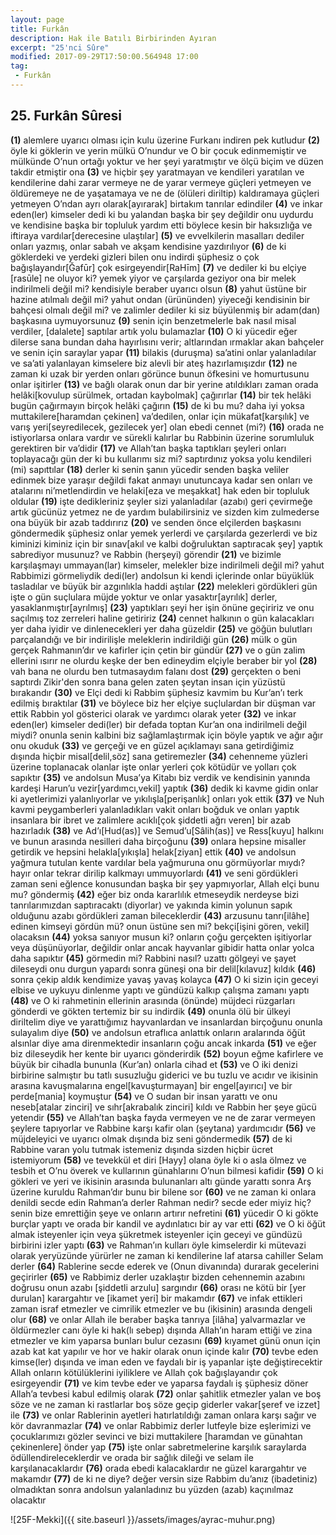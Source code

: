```yaml
---
layout: page
title: Furkân
description: Hak ile Batılı Birbirinden Ayıran
excerpt: "25'nci Sûre"
modified: 2017-09-29T17:50:00.564948 17:00
tag: 
 - Furkân
---
```


## 25. Furkân Sûresi

**(1)** alemlere uyarıcı olması için kulu üzerine Furkanı indiren pek kutludur
**(2)** öyle ki göklerin ve yerin mülkü O’nundur ve O bir çocuk edinmemiştir ve mülkünde O’nun ortağı yoktur ve her şeyi yaratmıştır ve ölçü biçim ve düzen takdir etmiştir ona 
**(3)** ve hiçbir şey yaratmayan ve kendileri yaratılan ve kendilerine dahi zarar vermeye ne de yarar vermeye güçleri yetmeyen ve öldüremeye ne de yaşatamaya ve ne de (ölüleri diriltip) kaldıramaya güçleri yetmeyen O’ndan ayrı olarak[ayırarak] birtakım tanrılar edindiler 
**(4)** ve inkar eden(ler) kimseler dedi ki bu yalandan başka bir şey değildir onu uydurdu ve kendisine başka bir topluluk yardım etti böylece kesin bir haksızlığa ve iftiraya vardılar[derecesine ulaştılar]
**(5)** ve evvelkilerin masalları dediler onları yazmış, onlar sabah ve akşam kendisine yazdırılıyor
**(6)** de ki göklerdeki ve yerdeki gizleri bilen onu indirdi şüphesiz o çok bağışlayandır[Ğafūr] çok esirgeyendir[RaHīm]
**(7)** ve dediler ki bu elçiye [rasūle] ne oluyor ki? yemek yiyor ve çarşılarda geziyor ona bir melek indirilmeli değil mi? kendisiyle beraber uyarıcı olsun
**(8)** yahut üstüne bir hazine atılmalı değil mi? yahut  ondan (ürününden) yiyeceği kendisinin bir bahçesi olmalı değil mi? ve zalimler dediler ki siz büyülenmiş bir adam(dan) başkasına uymuyorsunuz
**(9)** senin için benzetmelerle bak nasıl misal verdiler, [dalalete] saptılar artık yolu bulamazlar
**(10)** O ki yücedir eğer dilerse sana bundan daha hayırlısını verir; altlarından ırmaklar akan bahçeler ve senin için saraylar yapar 
**(11)** bilakis (duruşma) sa’atini onlar yalanladılar ve sa’ati yalanlayan kimselere biz alevli bir ateş hazırlamışızdır 
**(12)** ne zaman ki uzak bir yerden onları görünce bunun öfkesini ve homurtusunu onlar işitirler 
**(13)** ve bağlı olarak onun dar bir yerine atıldıkları zaman orada helâki[kovulup sürülmek, ortadan kaybolmak] çağırırlar
**(14)** bir tek helâki bugün çağırmayın birçok helâki çağırın
**(15)** de ki bu mu? daha iyi yoksa muttakilere[haramdan çekinen] va’dedilen, onlar için mükafat[karşılık] ve varış yeri[seyredilecek, gezilecek yer] olan ebedi cennet (mi?)
**(16)** orada ne istiyorlarsa onlara vardır ve sürekli kalırlar bu  Rabbinin üzerine sorumluluk gerektiren bir va’didir
**(17)** ve Allah’tan başka taptıkları şeyleri onları toplayacağı gün der ki bu kullarımı siz mi? saptırdınız yoksa yolu kendileri (mi) sapıttılar
**(18)** derler ki senin şanın yücedir senden başka veliler edinmek bize yaraşır değildi fakat anmayı unutuncaya kadar sen onları ve atalarını ni’metlendirdin ve helaki[eza ve meşakkat] hak eden bir topluluk oldular 
**(19)** işte dedikleriniz şeyler sizi yalanladılar (azabı) geri çevirmeğe artık gücünüz yetmez ne de yardım bulabilirsiniz ve sizden kim zulmederse ona büyük bir azab taddırırız 
**(20)** ve senden önce elçilerden başkasını göndermedik şüphesiz onlar yemek yerlerdi ve çarşılarda gezerlerdi ve biz kiminizi kiminiz için bir sınav[akıl ve kalbi doğruluktan saptıracak şey] yaptık sabrediyor musunuz? ve Rabbin (herşeyi) görendir
**(21)** ve bizimle karşılaşmayı ummayan(lar) kimseler, melekler bize indirilmeli değil mi? yahut Rabbimizi görmeliydik dedi(ler) andolsun ki kendi içlerinde onlar büyüklük tasladılar ve büyük bir azgınlıkla haddi aştılar 
**(22)** melekleri gördükleri gün işte o gün suçlulara müjde yoktur ve onlar yasaktır[ayrılık] derler, yasaklanmıştır[ayrılmış] 
**(23)** yaptıkları şeyi her işin önüne geçiririz ve onu saçılmış toz zerreleri haline getiririz 
**(24)** cennet halkının o gün kalacakları yer daha iyidir ve dinlenecekleri yer daha güzeldir 
**(25)** ve göğün bulutları parçalandığı ve bir indirilişle meleklerin indirildiği gün 
**(26)** mülk o gün gerçek Rahmanın’dır ve kafirler için çetin bir gündür
**(27)** ve o gün zalim ellerini ısırır ne olurdu keşke der ben edineydim elçiyle beraber bir yol
**(28)** vah bana ne olurdu ben tutmasaydım falanı dost
**(29)** gerçekten o beni saptırdı Zikir'den sonra bana gelen zaten şeytan insan için yüzüstü bırakandır
**(30)** ve Elçi dedi ki Rabbim şüphesiz kavmim bu Kur’an’ı terk edilmiş bıraktılar 
**(31)** ve böylece biz her elçiye suçlulardan bir düşman var ettik Rabbin yol gösterici olarak ve yardımcı olarak yeter
**(32)** ve inkar eden(ler) kimseler dedi(ler) bir defada toptan Kur’an ona indirilmeli değil miydi? onunla senin kalbini biz sağlamlaştırmak için böyle yaptık ve ağır ağır onu okuduk
**(33)** ve gerçeği ve en güzel açıklamayı sana getirdiğimiz dışında hiçbir misal[delil,söz] sana getiremezler
**(34)** cehenneme yüzleri üzerine toplanacak olanlar işte onlar yerleri çok kötüdür ve yolları çok sapıktır
**(35)** ve andolsun Musa’ya Kitabı biz verdik ve kendisinin yanında kardeşi Harun’u vezir[yardımcı,vekil] yaptık
**(36)** dedik ki kavme gidin onlar ki ayetlerimizi yalanlıyorlar ve yıkılışla[perişanlık] onları yok ettik
**(37)** ve Nuh kavmi peygamberleri yalanladıkları vakit onları boğduk ve onları yaptık insanlara bir ibret ve zalimlere acıklı[çok şiddetli ağrı veren] bir azab hazırladık
**(38)** ve Ad’ı[Hud(as)] ve Semud’u[Sâlih(as)] ve Ress[kuyu] halkını ve bunun arasında nesilleri daha birçoğunu
**(39)** onlara hepsine misaller getirdik ve hepsini helakla[yıkışla] helak[ziyan] ettik
**(40)** ve andolsun yağmura tutulan kente vardılar bela yağmuruna onu görmüyorlar mıydı? hayır onlar tekrar dirilip kalkmayı ummuyorlardı 
**(41)** ve seni gördükleri zaman seni eğlence konusundan başka bir şey yapmıyorlar, Allah elçi bunu mu? göndermiş 
**(42)** eğer biz onda kararlılık etmeseydik nerdeyse bizi tanrılarımızdan saptıracaktı (diyorlar) ve yakında kimin yolunun sapık olduğunu azabı gördükleri zaman bileceklerdir
**(43)** arzusunu tanrı[ilâhe] edinen kimseyi gördün mü? onun üstüne sen mi? bekçi[işini gören, vekil] olacaksın 
**(44)** yoksa sanıyor musun ki? onların çoğu gerçekten işitiyorlar veya düşünüyorlar, değildir onlar ancak hayvanlar gibidir hatta onlar yolca daha sapıktır 
**(45)** görmedin mi? Rabbini nasıl? uzattı gölgeyi ve şayet dileseydi onu durgun yapardı sonra güneşi ona bir delil[kılavuz] kıldık 
**(46)** sonra çekip aldık kendimize yavaş yavaş kolayca
**(47)** O ki sizin için geceyi elbise ve uykuyu dinlenme yaptı ve gündüzü kalkıp çalışma zamanı yaptı
**(48)** ve O ki rahmetinin ellerinin arasında (önünde) müjdeci rüzgarları gönderdi ve gökten tertemiz bir su indirdik
**(49)** onunla ölü bir ülkeyi diriltelim diye ve yarattığımız hayvanlardan ve insanlardan birçoğunu onunla sulayalım diye
**(50)** ve andolsun etraflıca anlattık onların aralarında öğüt alsınlar diye ama direnmektedir insanların çoğu ancak inkarda
**(51)** ve eğer biz dileseydik her kente bir uyarıcı gönderirdik
**(52)** boyun eğme kafirlere ve büyük bir cihadla bununla (Kur’an) onlarla cihad et 
**(53)** ve O iki denizi birbirine salmıştır bu tatlı susuzluğu giderici ve bu tuzlu ve acıdır ve ikisinin arasına kavuşmalarına engel[kavuşturmayan] bir engel[ayırıcı] ve bir perde[mania] koymuştur
**(54)** ve O sudan bir insan yarattı ve onu neseb[atalar zinciri] ve sıhr[akrabalık zinciri] kıldı ve Rabbin her şeye gücü yetendir
**(55)** ve Allah’tan başka fayda vermeyen ve ne de zarar vermeyen şeylere tapıyorlar ve Rabbine karşı kafir olan (şeytana) yardımcıdır
**(56)** ve müjdeleyici ve uyarıcı olmak dışında biz seni göndermedik 
**(57)** de ki Rabbine varan yolu tutmak istemeniz dışında sizden hiçbir ücret istemiyorum 
**(58)** ve tevekkül et diri [Hayy] olana öyle ki o asla ölmez ve tesbih et O’nu överek ve kullarının günahlarını O’nun bilmesi kafidir 
**(59)** O ki gökleri ve yeri ve ikisinin arasında bulunanları altı günde yarattı sonra Arş	üzerine kuruldu Rahman’dır bunu bir bilene sor
**(60)** ve ne zaman ki onlara denildi secde edin Rahman’a derler Rahman nedir? secde eder miyiz hiç? senin bize emrettiğin şeye ve onların artırır nefretini
**(61)** yücedir O ki gökte burçlar yaptı ve orada bir kandil ve aydınlatıcı bir ay var etti 
**(62)** ve O ki öğüt almak isteyenler için veya şükretmek isteyenler için geceyi ve gündüzü birbirini izler yaptı 
**(63)** ve Rahman’ın kulları öyle kimselerdir ki mütevazi olarak yeryüzünde yürürler ne zaman ki kendilerine laf atarsa cahiller Selam derler
**(64)** Rablerine secde ederek ve (Onun divanında) durarak gecelerini geçirirler
**(65)** ve Rabbimiz derler uzaklaştır bizden cehennemin azabını doğrusu onun azabı [şiddetli arzulu] sargındır
**(66)** orası ne kötü bir [yer durulan] karargahtır ve [ikamet yeri] bir makamdır
**(67)** ve infak ettikleri zaman israf etmezler ve cimrilik etmezler ve bu (ikisinin) arasında dengeli olur 
**(68)** ve onlar Allah ile beraber başka tanrıya [ilâha] yalvarmazlar ve öldürmezler canı öyle ki hak(lı sebep) dışında Allah’ın haram ettiği ve zina etmezler ve kim yaparsa bunları bulur cezasını
**(69)** kıyamet günü onun için azab kat kat yapılır ve hor ve hakir olarak onun içinde kalır 
**(70)** tevbe eden kimse(ler) dışında ve iman eden ve faydalı bir iş yapanlar işte değiştirecektir Allah onların kötülüklerini iyiliklere ve Allah çok bağışlayandır çok esirgeyendir
**(71)** ve kim tevbe eder ve yaparsa faydalı iş şüphesiz döner Allah’a tevbesi kabul edilmiş olarak
**(72)** onlar şahitlik etmezler yalan ve boş söze ve ne zaman ki rastlarlar boş söze geçip giderler vakar[şeref ve izzet] ile
**(73)** ve onlar Rablerinin ayetleri hatırlatıldığı zaman onlara karşı sağır ve kör davranmazlar
**(74)** ve onlar Rabbimiz derler lutfeyle bize eşlerimizi ve çocuklarımızı gözler sevinci ve bizi muttakilere [haramdan ve günahtan çekinenlere] önder yap
**(75)** işte onlar sabretmelerine karşılık saraylarda  ödüllendireleceklerdir ve orada bir sağlık dileği ve selam ile karşılanacaklardır 
**(76)** orada ebedi kalacaklardır ne güzel karargahtır ve makamdır
**(77)** de ki ne diye? değer versin size Rabbim du’anız (ibadetiniz) olmadıktan sonra andolsun yalanladınız bu yüzden (azab) kaçınılmaz olacaktır

![25F-Mekki]({{ site.baseurl }}/assets/images/ayrac-muhur.png)
